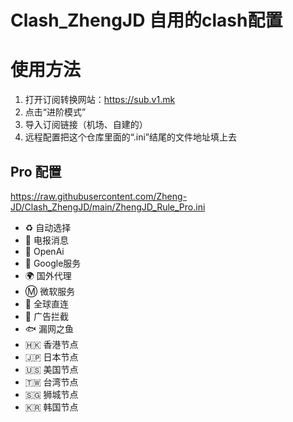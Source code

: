 # Clash_ZhengJD 自用的clash配置

# 使用方法
1. 打开订阅转换网站：https://sub.v1.mk
2. 点击“进阶模式”
3. 导入订阅链接（机场、自建的）
4. 远程配置把这个仓库里面的“.ini”结尾的文件地址填上去

## Pro 配置
https://raw.githubusercontent.com/Zheng-JD/Clash_ZhengJD/main/ZhengJD_Rule_Pro.ini  
- ♻️ 自动选择
- 📲 电报消息
- 🤖 OpenAi
- 📢 Google服务
- 🌍 国外代理
- Ⓜ️ 微软服务
- 🎯 全球直连
- 🛑 广告拦截
- 🐟 漏网之鱼
- 🇭🇰 香港节点
- 🇯🇵 日本节点
- 🇺🇸 美国节点
- 🇹🇼 台湾节点
- 🇸🇬 狮城节点
- 🇰🇷 韩国节点
